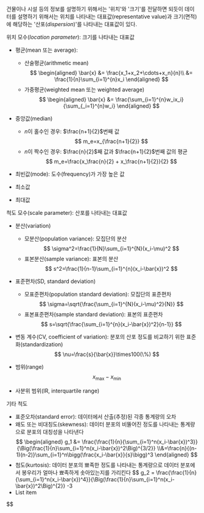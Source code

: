 

건물이나 시설 등의 정보를 설명하기 위해서는 '위치'와 '크기'를 전달하면 되듯이 데이터를 설명하기 위해서는 위치를 나타내는 대표값(representative value)과 크기(면적)에 해당하는 '산포(*dispersion*)'를 나타내는 대표값이 있다.

위치 모수(*location parameter*): 크기를 나타내는 대표값
 - 평균(mean 또는 average):
	 - 산술평균(arithmetic mean)
$$
\begin{aligned}
\bar{x}  &= \frac{x_1+x_2+\cdots+x_n}{n}\\ &= \frac{1}{n}\sum_{i=1}^{n}x_i
\end{aligned}
$$
	 - 가중평균(weighted mean 또는 weighted average)
$$
\begin{aligned}
\bar{x} &= \frac{\sum_{i=1}^{n}w_ix_i}{\sum_{_i=1}^{n}w_i}
\end{aligned}
$$


 - 중앙값(median)
	 - $n$이 홀수인 경우: $\frac{n+1}{2}$번째 값
$$
m_e=x_{\frac{n+1}{2}}
$$
	 - $n$이 짝수인 경우: $\frac{n}{2}$째 값과 $\frac{n+1}{2}$번째 값의 평균
$$
m_e=\frac{x_\frac{n}{2} + x_\frac{n+1}{2}}{2}
$$

 - 최빈값(mode): 도수(frequency)가 가장 높은 값
 - 최소값
 - 최대값

척도 모수(scale parameter): 산포를 나타내는 대표값
 - 분산(variation)
	 - 모분산(population variance): 모집단의 분산
$$
\sigma^2=\frac{1}{N}\sum_{i=1}^{N}(x_i-\mu)^2
$$
	 - 표본분산(sample variance): 표본의 분산
$$
s^2=\frac{1}{n-1}\sum_{i=1}^{n}(x_i-\bar{x})^2
$$

 - 표준편차(SD, standard deviation)
	 - 모표준편차(population standard deviation): 모집단의 표준편차
$$
\sigma=\sqrt{\frac{\sum_{i=1}^{N}(x_i-\mu)^2}{N}}
$$
	 - 표본표준편차(sample standard deviation): 표본의 표준편차
$$
s=\sqrt{\frac{\sum_{i=1}^{n}(x_i-\bar{x})^2}{n-1}}
$$
 
 - 변동 계수(CV, coefficient of variation): 분포의 산포 정도를 비교하기 위한 표준화(standardization)
$$
\nu=\frac{s}{\bar{x}}\times100(\%)
$$

 - 범위(range)
$$
x_{\text{max}}-x_{\text{min}}
$$

 - 사분위 범위(IR, interquartile range)

기타 척도
 - 표준오차(standard error): 데이터에서 산출(추정)된 각종 통계량의 오차
 - 왜도 또는 비대칭도(skewness): 데이터 분포의 비뚤어진 정도를 나타내는 통계량으로 분포의 대칭성을 나타낸다
$$
\begin{aligned}
g_1 &= \frac{\frac{1}{n}{\sum_{i=1}^n(x_i-\bar{x})^3}}{\Big(\frac{1}{n}\sum_{i=1}^n(x_i-\bar{x})^2\Big)^{3/2}} \\&=\frac{n}{(n-1)(n-2)}\sum_{i=1}^n\bigg(\frac{x_i-\bar{x}}{s}\bigg)^3
\end{aligned}
$$
 - 첨도(kurtosis): 데이터 분포의 뾰족한 정도를 나타내는 통계량으로 데이터 분포에서 봉우리가 얼마나 뾰족하게 솟아있는지를 가리킨다
$$
g_2 =  \frac{\frac{1}{n}{\sum_{i=1}^n(x_i-\bar{x})^4}}{\Big(\frac{1}{n}\sum_{i=1}^n(x_i-\bar{x})^2\Big)^{2}} -3
 - List item

$$

